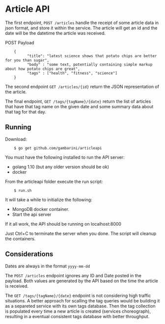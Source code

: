 # Article API

The first endpoint, `POST /articles` handle the receipt of some article data in json format, and store it within the service. The article
will get an id and the date will be the datetime the article was received.

POST Payload
```
    {
          "title": "latest science shows that potato chips are better for you than sugar",
          "body" : "some text, potentially containing simple markup about how potato chips are great",
          "tags" : ["health", "fitness", "science"]
    }
```

The second endpoint `GET /articles/{id}` return the JSON representation of the article.

The final endpoint, `GET /tags/{tagName}/{date}` return the list of articles that have that tag name on the given date and some summary data about that tag for that day.

## Running

Download:

```
    $ go get github.com/gambarini/articleapi
```

You must have the following installed to run the API server:

- golang 1.10 (but any older version should be ok)
- docker

From the articleapi folder execute the run script:

```
    $ run.sh
```

It will take a while to initialize the following:

- MongoDB docker container.
- Start the api server

If it all work, the API should be running on localhost:8000

Just Ctrl+C to terminate the server when you done. The script will cleanup the
containers.

## Considerations

Dates are always in the format `yyyy-mm-dd`

The `POST /articles` endpoint ignores any ID and Date posted in the payload. Both values are
generated by the API based on the time the article is received.

The `GET /tags/{tagName}/{date}` endpoint is not considering high traffic situations. A better
approach for scalling the tag queries would be building it as a separeted service with its own
tags database. Then the tag collection is populated every time a new article is created (services choreograph),
resulting in a eventual consistent tags database with better throughput.
